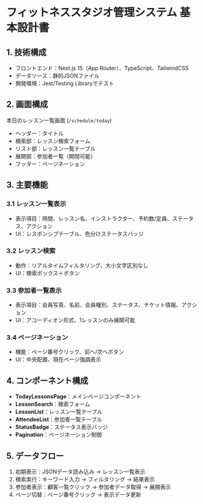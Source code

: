 # フィットネススタジオ管理システム 基本設計書

## 1. 技術構成

- フロントエンド：Next.js 15（App Router）、TypeScript、TailwindCSS
- データソース：静的JSONファイル
- 開発環境：Jest/Testing Libraryでテスト

## 2. 画面構成

本日のレッスン一覧画面 (`/schedule/today`)
- ヘッダー：タイトル
- 検索部：レッスン検索フォーム
- リスト部：レッスン一覧テーブル
- 展開部：参加者一覧（開閉可能）
- フッター：ページネーション

## 3. 主要機能

### 3.1 レッスン一覧表示
- 表示項目：時間、レッスン名、インストラクター、予約数/定員、ステータス、アクション
- UI：レスポンシブテーブル、色分けステータスバッジ

### 3.2 レッスン検索
- 動作：リアルタイムフィルタリング、大小文字区別なし
- UI：検索ボックス＋ボタン

### 3.3 参加者一覧表示
- 表示項目：会員写真、名前、会員種別、ステータス、チケット情報、アクション
- UI：アコーディオン形式、1レッスンのみ展開可能

### 3.4 ページネーション
- 機能：ページ番号クリック、前へ/次へボタン
- UI：中央配置、現在ページ強調表示

## 4. コンポーネント構成

- **TodayLessonsPage**：メインページコンポーネント
- **LessonSearch**：検索フォーム
- **LessonList**：レッスン一覧テーブル
- **AttendeeList**：参加者一覧テーブル
- **StatusBadge**：ステータス表示バッジ
- **Pagination**：ページネーション制御

## 5. データフロー

1. 初期表示：JSONデータ読み込み → レッスン一覧表示
2. 検索実行：キーワード入力 → フィルタリング → 結果表示
3. 参加者表示：顧客一覧クリック → 参加者データ取得 → 展開表示
4. ページ切替：ページ番号クリック → 表示データ更新